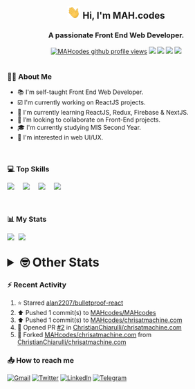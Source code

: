 <h2 align="center"><img src="./Hi.gif" width="30px" height="30px"> Hi, I'm MAH.codes</h2>

<h3 align="center">A passionate Front End Web Developer.</h3>

<div align="center">
  <a href="#"><img src="https://komarev.com/ghpvc/?username=MAHcodes&style=for-the-badge&logo=" alt="MAHcodes github profile views" /></a>
  <a href="https://www.linux.org"><img src="https://img.shields.io/badge/OS-Linux-e06c75?style=for-the-badge&logo=linux" /></a>
	<a href="https://archlinux.org"><img src="https://img.shields.io/badge/DISTRO-Arch-56b6c2?style=for-the-badge&logo=arch-linux" /></a>
	<a href="https://dwm.suckless.org"><img src="https://img.shields.io/badge/WM-DWM-005577?style=for-the-badge&logo=dwm" /></a>
	<a href="https://neovim.io"><img src="https://img.shields.io/badge/IDE-Neovim-98c379?style=for-the-badge&logo=neovim" /></a>
</div>

<br>

### :man_technologist: About Me

- :books: I'm self-taught Front End Web Developer.
- :ballot_box_with_check: I'm currently working on ReactJS projects.
- :dart: I'm currently learning ReactJS, Redux, Firebase & NextJS.
- :eyes: I’m looking to collaborate on Front-End projects.
- :mortar_board: I'm currently studying MIS Second Year.
- :art: I'm interested in web UI/UX.

<br>

### :computer: Top Skills

<div style="display:flex;">
<img width ='36px' src ='https://raw.githubusercontent.com/rahulbanerjee26/githubAboutMeGenerator/main/icons/html.svg' />
<img width ='36px' src ='https://raw.githubusercontent.com/rahulbanerjee26/githubAboutMeGenerator/main/icons/css.svg' />
<img width ='36px' src ='https://raw.githubusercontent.com/rahulbanerjee26/githubAboutMeGenerator/main/icons/javascript.svg' />
<img width ='36px' src ='https://raw.githubusercontent.com/rahulbanerjee26/githubAboutMeGenerator/main/icons/reactjs.svg' />
</div>

<br>
<br>

### :bar_chart: My Stats

<img src="https://github-readme-stats.vercel.app/api?username=MAHcodes&show_icons=true&locale=en" width="49%" /><span style="display:inline-block;width:2%"></span><img src="https://github-readme-streak-stats.herokuapp.com/?user=MAHcodes&" width="49%" />

<br>

<details>
<summary style="font-size: 1.75rem; font-weight: bold;"><strong style="font-size: 1.75rem; font-weight: bold;"> 🤓 Other Stats </strong></summary>
<br>

<!--START_SECTION:waka-->
![Lines of code](https://img.shields.io/badge/From%20Hello%20World%20I%27ve%20Written-264%20Thousand%20lines%20of%20code-blue)

**🐱 My GitHub Data** 

> 🏆 1,133 Contributions in the Year 2022
 > 
> 📦 342.5 kB Used in GitHub's Storage 
 > 
> 💼 Opted to Hire
 > 
> 📜 25 Public Repositories 
 > 
> 🔑 7 Private Repositories  
 > 
**I'm a Night 🦉** 

```text
🌞 Morning    151 commits    ███░░░░░░░░░░░░░░░░░░░░░░   14.79% 
🌆 Daytime    251 commits    ██████░░░░░░░░░░░░░░░░░░░   24.58% 
🌃 Evening    395 commits    █████████░░░░░░░░░░░░░░░░   38.69% 
🌙 Night      224 commits    █████░░░░░░░░░░░░░░░░░░░░   21.94%

```
📅 **I'm Most Productive on Monday** 

```text
Monday       173 commits    ████░░░░░░░░░░░░░░░░░░░░░   16.94% 
Tuesday      150 commits    ███░░░░░░░░░░░░░░░░░░░░░░   14.69% 
Wednesday    126 commits    ███░░░░░░░░░░░░░░░░░░░░░░   12.34% 
Thursday     132 commits    ███░░░░░░░░░░░░░░░░░░░░░░   12.93% 
Friday       107 commits    ██░░░░░░░░░░░░░░░░░░░░░░░   10.48% 
Saturday     164 commits    ████░░░░░░░░░░░░░░░░░░░░░   16.06% 
Sunday       169 commits    ████░░░░░░░░░░░░░░░░░░░░░   16.55%

```


📊 **This Week I Spent My Time On** 

```text
⌚︎ Time Zone: Asia/Beirut

💬 Programming Languages: 
JavaScript               26 hrs 3 mins       ██████████████░░░░░░░░░░░   55.96% 
TypeScript               16 hrs 22 mins      ████████░░░░░░░░░░░░░░░░░   35.18% 
CSS                      2 hrs 23 mins       █░░░░░░░░░░░░░░░░░░░░░░░░   5.13% 
Lua                      23 mins             ░░░░░░░░░░░░░░░░░░░░░░░░░   0.85% 
YAML                     22 mins             ░░░░░░░░░░░░░░░░░░░░░░░░░   0.79%

🔥 Editors: 
Neovim                   46 hrs 33 mins      █████████████████████████   100.0%

🐱‍💻 Projects: 
portfolio                23 hrs 55 mins      ████████████░░░░░░░░░░░░░   51.4% 
eeveelution              16 hrs 46 mins      █████████░░░░░░░░░░░░░░░░   36.04% 
chrisatmachine.com       1 hr 48 mins        █░░░░░░░░░░░░░░░░░░░░░░░░   3.88% 
lunarvim.org             1 hr 24 mins        ░░░░░░░░░░░░░░░░░░░░░░░░░   3.02% 
canadiansouq.com         44 mins             ░░░░░░░░░░░░░░░░░░░░░░░░░   1.59%

💻 Operating System: 
Linux                    46 hrs 33 mins      █████████████████████████   100.0%

```

**I Mostly Code in JavaScript** 

```text
JavaScript               15 repos            ██████████████░░░░░░░░░░░   55.56% 
Python                   3 repos             ██░░░░░░░░░░░░░░░░░░░░░░░   11.11% 
CSS                      2 repos             █░░░░░░░░░░░░░░░░░░░░░░░░   7.41% 
TypeScript               2 repos             █░░░░░░░░░░░░░░░░░░░░░░░░   7.41% 
HTML                     1 repo              █░░░░░░░░░░░░░░░░░░░░░░░░   3.7%

```



 Last Updated on 10/12/2022 18:42:52 UTC
<!--END_SECTION:waka-->

</details>

### :zap: Recent Activity

<!--RECENT_ACTIVITY:start-->
1. ⭐ Starred [alan2207/bulletproof-react](https://github.com/alan2207/bulletproof-react)
2. ⬆️ Pushed 1 commit(s) to [MAHcodes/MAHcodes](https://github.com/MAHcodes/MAHcodes)
3. ⬆️ Pushed 1 commit(s) to [MAHcodes/chrisatmachine.com](https://github.com/MAHcodes/chrisatmachine.com)
4. 💪 Opened PR [#2](https://github.com/ChristianChiarulli/chrisatmachine.com/pull/2) in [ChristianChiarulli/chrisatmachine.com](https://github.com/ChristianChiarulli/chrisatmachine.com)
5. 🔱 Forked [MAHcodes/chrisatmachine.com](https://github.com/MAHcodes/chrisatmachine.com) from [ChristianChiarulli/chrisatmachine.com](https://github.com/ChristianChiarulli/chrisatmachine.com)
<!--RECENT_ACTIVITY:end-->

### :inbox_tray: How to reach me

[![Gmail](https://img.shields.io/badge/Gmail-D14836?style=for-the-badge&logo=gmail&logoColor=white)](mailto:mhmdalihsen102@gmail.com)
[![Twitter](https://img.shields.io/badge/Twitter-1DA1F2?style=for-the-badge&logo=twitter&logoColor=white)](https://twitter.com/MhmdAliHsen)
[![LinkedIn](https://img.shields.io/badge/LinkedIn-0077B5?style=for-the-badge&logo=linkedin&logoColor=white)](https://www.linkedin.com/in/mah-codes-66b0671b7/)
[![Telegram](https://img.shields.io/badge/Telegram-2CA5E0?style=for-the-badge&logo=telegram&logoColor=white&bgColor=black)](https://t.me/mhmdalihsen)
